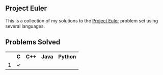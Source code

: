 Project Euler
--------------
This is a collection of my solutions to the [Project Euler][1] problem set using several languages.

[1]: http://projecteuler.net/

Problems Solved
-------------------

<table>
    <tr>
        <th></th><th>C</th><th>C++</th><th>Java</th><th>Python</th>
    </tr>
    <tr>
        <td>1</td><td>✓</td><td></td><td></td><td></td>
    </tr>
</table>

